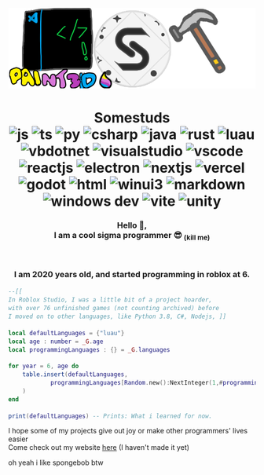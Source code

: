 <p align="center">
    <img src="./readme.png">
    </br>
    <h1 align="center">Somestuds </br>
        <img height="30px" src="https://cdn.jsdelivr.net/gh/devicons/devicon@latest/icons/javascript/javascript-original.svg" title="Javascript" alt="js"/>
        <img height="30px" src="https://cdn.jsdelivr.net/gh/devicons/devicon@latest/icons/typescript/typescript-original.svg" title="Typescript" alt="ts"/>
        <img height="30px" src="https://cdn.jsdelivr.net/gh/devicons/devicon@latest/icons/python/python-original.svg" title="Python" alt="py"/>
        <img height="30px" src="https://cdn.jsdelivr.net/gh/devicons/devicon@latest/icons/csharp/csharp-original.svg" title="C#" alt="csharp"/>
        <img height="30px" src="https://cdn.jsdelivr.net/gh/devicons/devicon@latest/icons/java/java-original-wordmark.svg" title="Java" alt="java"/>
        <img height="30px" src="https://cdn.jsdelivr.net/gh/devicons/devicon@latest/icons/rust/rust-original.svg" title="Rustlang" alt="rust"/>
        <img height="30px" src="https://upload.wikimedia.org/wikipedia/commons/thumb/8/8f/Luau_Logo_%28Programming_Language%29.svg/60px-Luau_Logo_%28Programming_Language%29.svg.png?20220524083445" title="Luau (Roblox)" alt="luau"/>
        <img height="30px" src="https://cdn.jsdelivr.net/gh/devicons/devicon@latest/icons/visualbasic/visualbasic-original.svg" title="Visual Basic" alt="vbdotnet"/>
        <img height="30px" src="https://cdn.jsdelivr.net/gh/devicons/devicon@latest/icons/visualstudio/visualstudio-original.svg" title="Visual Studio" alt="visualstudio"/>
        <img height="30px" src="https://cdn.jsdelivr.net/gh/devicons/devicon@latest/icons/vscode/vscode-original.svg" title="Visual Studio Code" alt="vscode"/> </br>
        <img height="30px" src="https://cdn.jsdelivr.net/gh/devicons/devicon@latest/icons/react/react-original-wordmark.svg" title="React" alt="reactjs"/>
        <img height="30px" src="https://cdn.jsdelivr.net/gh/devicons/devicon@latest/icons/electron/electron-original.svg" title="Electron" alt="electron"/>
        <img height="30px" src="https://cdn.jsdelivr.net/gh/devicons/devicon@latest/icons/nextjs/nextjs-original.svg" title="Next.js" alt="nextjs"/>
        <img height="30px" src="https://cdn.jsdelivr.net/gh/devicons/devicon@latest/icons/vercel/vercel-original.svg" title="Vercel" alt="vercel"/>
        <img height="30px" src="https://cdn.jsdelivr.net/gh/devicons/devicon@latest/icons/godot/godot-original.svg" title="Godot" alt="godot"/>
        <img height="30px" src="https://cdn.jsdelivr.net/gh/devicons/devicon@latest/icons/html5/html5-original.svg" title="HTML" alt="html"/>
        <img height="30px" src="https://upload.wikimedia.org/wikipedia/commons/b/bb/WinUI_Icon.svg" title="Windows UI 3" alt="winui3"/>
        <img height="30px" src="https://cdn.jsdelivr.net/gh/devicons/devicon@latest/icons/markdown/markdown-original.svg" title="Markdown" alt="markdown"/>
        <img height="30px" src="https://cdn.jsdelivr.net/gh/devicons/devicon@latest/icons/windows11/windows11-original.svg" title="Windows Development" alt="windows dev"/>
        <img height="30px" src="https://cdn.jsdelivr.net/gh/devicons/devicon@latest/icons/vitejs/vitejs-original.svg" title="Vitejs/Vitepress" alt="vite"/>
        <img height="30px" src="https://cdn.jsdelivr.net/gh/devicons/devicon@latest/icons/unity/unity-original.svg" title="Unity 3D" alt="unity"/>
    </h1>
    <h3 align="center">
        Hello 👋,</br>
        I am a cool sigma programmer 😎 <sub>(kill me)</sub>
    </h3>
    </br>
    <h3 align="center">
        I am <!-- _startage --> 2020 <!-- _endage --> years old, and started programming in roblox at 6.
    </h3>
</p>

```lua
--[[ 
In Roblox Studio, I was a little bit of a project hoarder,
with over 76 unfinished games (not counting archived) before 
I moved on to other languages, like Python 3.8, C#, Nodejs, ]]

local defaultLanguages = {"luau"}
local age : number = _G.age
local programmingLanguages : {} = _G.languages

for year = 6, age do
    table.insert(defaultLanguages,
            programmingLanguages[Random.new():NextInteger(1,#programmingLanguages)]
    )
end

print(defaultLanguages) -- Prints: What i learned for now.
```
I hope some of my projects give out joy or make other programmers' lives easier</br>
Come check out my website [here](https://somestuds.github.io) (I haven't made it yet)

oh yeah i like spongebob btw